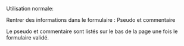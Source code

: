 Utilisation normale:

Rentrer des informations dans le formulaire :
Pseudo et commentaire

Le pseudo et commentaire sont listés sur le bas de la page une fois le formulaire validé.

